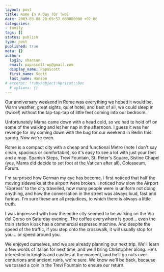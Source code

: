 ```yaml
---
layout: post
title: Rome In A Day (Or Two)
date: 2003-09-08 20:09:57.000000000 +02:00
categories:
- family
tags: []
status: publish
type: post
published: true
meta: {}
author:
  login: shanson
  email: papascott-wp@gmail.com
  display_name: PapaScott
  first_name: Scott
  last_name: Hanson
# excerpt: !ruby/object:Hpricot::Doc
  # options: {}
---
```

<p>Our anniversary weekend in Rome was everything we hoped it would be. Warm weather, great sights, quiet hotel, and best of all, we could sleep in (twice!) without the tap-tap-tap of little feet coming into our bedroom.</p>
<p>Unfortunately Mama came down with a head cold, so we had to hold off on some of the walking and let her nap in the afternoon. I guess it was her revenge for my coming down with the bug for our weekend in Berlin this spring. Now we're even.</p>
<p>Rome is a compact city with a cheap and functional Metro (note I don't say clean, spacious or comfortable), so it's easy to see a lot with just your feet and a map. Spanish Steps, Trevi Fountain, St. Peter's Square, Sistine Chapel (yes, Mama did decide to set foot at the Vatican after all), Colosseum, Forum.  </p>
<p>I'm surprised how German my eye has become. I first noticed that half the moving sidewalks at the airport were broken. I noticed how slow the Airport 'Express' to the city travelled, how many people were in uniform not doing anything, and how the conversation in the street was always loud, fast and furious. I'm sure these are all prejudices, to which there is always a little truth. </p>
<p>I was impressed with how the entire city seemed to be walking on the Via del Corso on Saturday evening. The coffee everywhere is good... even the train station kiosk has a commercial espresso machine. And despite the speed of the traffic, if you step onto the crosswalk, it will usually stop for you... or speed around you.</p>
<p>We enjoyed ourselves, and we are already planning our next trip. We'll learn a few words of Italian for next time, and we'll bring Christopher along. He's interested in knights and castles at the moment, and he'll go nuts over centurions and ancient ruins, we're sure. We know we'll be back, because we tossed a coin in the Trevi Fountain to ensure our return.</p>
